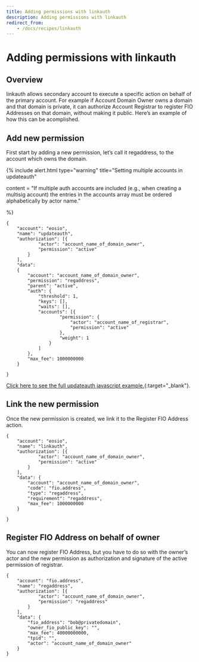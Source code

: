 ```yaml
---
title: Adding permissions with linkauth
description: Adding permissions with linkauth
redirect_from:
    - /docs/recipes/linkauth
---
```


# Adding permissions with linkauth

## Overview

linkauth allows secondary account to execute a specific action on behalf of the primary account. For example if Account Domain Owner owns a domain and that domain is private, it can authorize Account Registrar to register FIO Addresses on that domain, without making it public. Here’s an example of how this can be acomplished.

## Add new permission

First start by adding a new permission, let’s call it regaddress, to the account which owns the domain.

{% include alert.html type="warning" title="Setting multiple accounts in updateauth" 

content = "If multiple auth accounts are included (e.g., when creating a multisig account) the entries in the accounts array must be ordered alphabetically by actor name."

%}
```
{
	"account": "eosio",
	"name": "updateauth",
	"authorization": [{
			"actor": "account_name_of_domain_owner",
			"permission": "active"
		}
	],
	"data":
	{
		"account": "account_name_of_domain_owner",
		"permission": "regaddress",
		"parent": "active",
		"auth": {
			"threshold": 1,
			"keys": [],
			"waits": [],
			"accounts": [{
					"permission": {
						"actor": "account_name_of_registrar",
						"permission": "active"
					},
					"weight": 1
				}
			]
		},
		"max_fee": 1000000000
	}

}
```

[Click here to see the full updateauth javascript example.](https://github.com/fioprotocol/fiosdk_typescript-examples/blob/main/eosio-updateauth.js){:target="_blank"}.

## Link the new permission

Once the new permission is created, we link it to the Register FIO Address action.
```
{
	"account": "eosio",
	"name": "linkauth",
	"authorization": [{
			"actor": "account_name_of_domain_owner",
			"permission": "active"
		}
	],
	"data": {
		"account": "account_name_of_domain_owner",
		"code": "fio.address",
		"type": "regaddress",
		"requirement": "regaddress",
		"max_fee": 1000000000
	}

}
```

## Register FIO Address on behalf of owner

You can now register FIO Address, but you have to do so with the owner’s actor and the new permission as authorization and signature of the active permission of registrar.
```
{
	"account": "fio.address",
	"name": "regaddress",
	"authorization": [{
			"actor": "account_name_of_domain_owner",
			"permission": "regaddress"
		}
	],
	"data": {
		"fio_address": "bob@privatedomain",
		"owner_fio_public_key": "",
		"max_fee": 40000000000,
		"tpid": "",
		"actor": "account_name_of_domain_owner"
	}
}
```